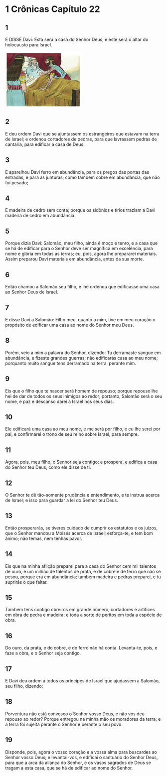 # 1 Crônicas Capítulo 22

## 1
E DISSE Davi: Esta será a casa do Senhor Deus, e este será o altar do holocausto para Israel.

![](../.img/1Cr/22/1-0.jpg)

## 2
E deu ordem Davi que se ajuntassem os estrangeiros que estavam na terra de Israel; e ordenou cortadores de pedras, para que lavrassem pedras de cantaria, para edificar a casa de Deus.

## 3
E aparelhou Davi ferro em abundância, para os pregos das portas das entradas, e para as junturas; como também cobre em abundância, que não foi pesado;

## 4
E madeira de cedro sem conta; porque os sidônios e tírios traziam a Davi madeira de cedro em abundância.

## 5
Porque dizia Davi: Salomão, meu filho, ainda é moço e tenro, e a casa que se há de edificar para o Senhor deve ser magnífica em excelência, para nome e glória em todas as terras; eu, pois, agora lhe prepararei materiais. Assim preparou Davi materiais em abundância, antes da sua morte.

## 6
Então chamou a Salomão seu filho, e lhe ordenou que edificasse uma casa ao Senhor Deus de Israel.

## 7
E disse Davi a Salomão: Filho meu, quanto a mim, tive em meu coração o propósito de edificar uma casa ao nome do Senhor meu Deus.

## 8
Porém, veio a mim a palavra do Senhor, dizendo: Tu derramaste sangue em abundância, e fizeste grandes guerras; não edificarás casa ao meu nome; porquanto muito sangue tens derramado na terra, perante mim.

## 9
Eis que o filho que te nascer será homem de repouso; porque repouso lhe hei de dar de todos os seus inimigos ao redor; portanto, Salomão será o seu nome, e paz e descanso darei a Israel nos seus dias.

## 10
Ele edificará uma casa ao meu nome, e me será por filho, e eu lhe serei por pai, e confirmarei o trono de seu reino sobre Israel, para sempre.

## 11
Agora, pois, meu filho, o Senhor seja contigo; e prospera, e edifica a casa do Senhor teu Deus, como ele disse de ti.

## 12
O Senhor te dê tão-somente prudência e entendimento, e te instrua acerca de Israel; e isso para guardar a lei do Senhor teu Deus.

## 13
Então prosperarás, se tiveres cuidado de cumprir os estatutos e os juízos, que o Senhor mandou a Moisés acerca de Israel; esforça-te, e tem bom ânimo; não temas, nem tenhas pavor.

## 14
Eis que na minha aflição preparei para a casa do Senhor cem mil talentos de ouro, e um milhão de talentos de prata, e de cobre e de ferro que não se pesou, porque era em abundância; também madeira e pedras preparei, e tu suprirás o que faltar.

## 15
Também tens contigo obreiros em grande número, cortadores e artífices em obra de pedra e madeira; e toda a sorte de peritos em toda a espécie de obra.

## 16
Do ouro, da prata, e do cobre, e do ferro não há conta. Levanta-te, pois, e faze a obra, e o Senhor seja contigo.

## 17
E Davi deu ordem a todos os príncipes de Israel que ajudassem a Salomão, seu filho, dizendo:

## 18
Porventura não está convosco o Senhor vosso Deus, e não vos deu repouso ao redor? Porque entregou na minha mão os moradores da terra; e a terra foi sujeita perante o Senhor e perante o seu povo.

## 19
Disponde, pois, agora o vosso coração e a vossa alma para buscardes ao Senhor vosso Deus; e levantai-vos, e edificai o santuário do Senhor Deus, para que a arca da aliança do Senhor, e os vasos sagrados de Deus se tragam a esta casa, que se há de edificar ao nome do Senhor.


